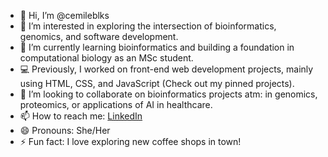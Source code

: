 - 👋 Hi, I’m @cemileblks
- 👀 I’m interested in exploring the intersection of bioinformatics, genomics, and software development.
- 🌱 I’m currently learning bioinformatics and building a foundation in computational biology as an MSc student.
- 💻 Previously, I worked on front-end web development projects, mainly using HTML, CSS, and JavaScript (Check out my pinned projects).
- 💞️ I’m looking to collaborate on bioinformatics projects atm: in genomics, proteomics, or applications of AI in healthcare.
- 📫 How to reach me: [LinkedIn](https://www.linkedin.com/in/cemile-b-606084146/)
- 😄 Pronouns: She/Her
- ⚡ Fun fact: I love exploring new coffee shops in town! 

<!---
cemileblks/cemileblks is a ✨ special ✨ repository because its `README.md` (this file) appears on your GitHub profile.
You can click the Preview link to take a look at your changes.
--->
